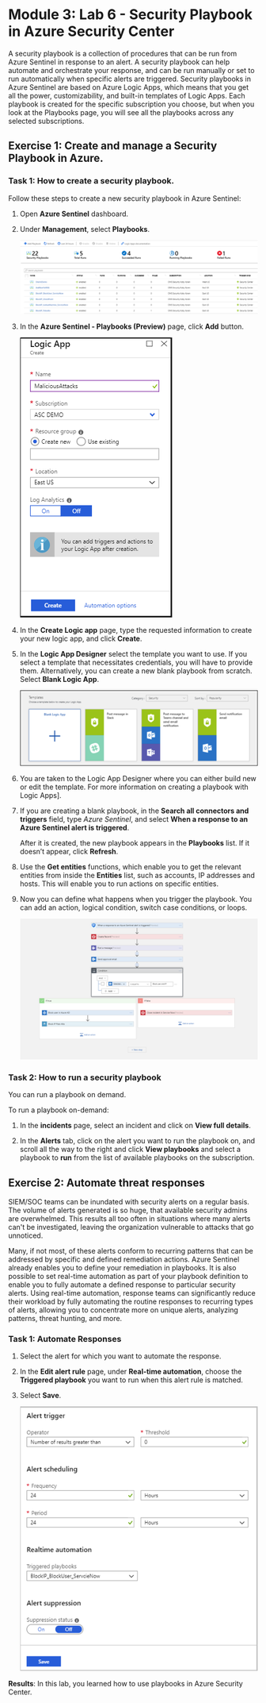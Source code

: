 # Module 3: Lab 6 - Security Playbook in Azure Security Center


A security playbook is a collection of procedures that can be run from Azure Sentinel in response to an alert. A security playbook can help automate and orchestrate your response, and can be run manually or set to run automatically when specific alerts are triggered. Security playbooks in Azure Sentinel are based on Azure Logic Apps, which means that you get all the power, customizability, and built-in templates of Logic Apps. Each playbook is created for the specific subscription you choose, but when you look at the Playbooks page, you will see all the playbooks across any selected subscriptions.

## Exercise 1: Create and manage a Security Playbook in Azure.

### Task 1: How to create a security playbook.


Follow these steps to create a new security playbook in Azure Sentinel:


1.  Open **Azure Sentinel** dashboard.

2. Under **Management**, select **Playbooks**.

   ![Logic App](../media/Module-3//playbookimg.png)

3. In the **Azure Sentinel - Playbooks (Preview)** page, click **Add** button.

   ![Create logic app](../media/Module-3/create-playbook.png) 

4. In the **Create Logic app** page, type the requested information to create your new logic app, and click **Create**. 

5. In the **Logic App Designer** select the template you want to use. If you select a template that necessitates credentials, you will have to provide them. Alternatively, you can create a new blank playbook from scratch. Select **Blank Logic App**. 

   ![Logical app designer](../media/Module-3/playbook-template.png)

6. You are taken to the Logic App Designer where you can either build new or edit the template. For more information on creating a playbook with Logic Apps].

7. If you are creating a blank playbook, in the **Search all connectors and triggers** field, type *Azure Sentinel*, and select **When a response to an Azure Sentinel alert is triggered**. 
   
   After it is created, the new playbook appears in the **Playbooks** list. If it doesn’t appear, click **Refresh**.

8.  Use the **Get entities** functions, which enable you to get the relevant entities from inside the **Entities** list, such as accounts, IP addresses and hosts. This will enable you to run actions on specific entities.

9.  Now you can define what happens when you trigger the playbook. You can add an action, logical condition, switch case conditions, or loops.

    ![Logical app designer](../media/Module-3/logic-app.png)

### Task 2: How to run a security playbook

You can run a playbook on demand.

To run a playbook on-demand:

1. In the **incidents** page, select an incident and click on **View full details**.

2. In the **Alerts** tab, click on the alert you want to run the playbook on, and scroll all the way to the right and click **View playbooks** and select a playbook to **run** from the list of available playbooks on the subscription. 



## Exercise 2:  Automate threat responses

SIEM/SOC teams can be inundated with security alerts on a regular basis. The volume of alerts generated is so huge, that available security admins are overwhelmed. This results all too often in situations where many alerts can't be investigated, leaving the organization vulnerable to attacks that go unnoticed. 

Many, if not most, of these alerts conform to recurring patterns that can be addressed by specific and defined remediation actions. Azure Sentinel already enables you to define your remediation in playbooks. It is also possible to set real-time automation as part of your playbook definition to enable you to fully automate a defined response to particular security alerts. Using real-time automation, response teams can significantly reduce their workload by fully automating the routine responses to recurring types of alerts, allowing you to concentrate more on unique alerts, analyzing patterns, threat hunting, and more.

### Task 1: Automate Responses

1. Select the alert for which you want to automate the response.
1. In the **Edit alert rule** page, under **Real-time automation**, choose the **Triggered playbook** you want to run when this alert rule is matched.
1. Select **Save**.

   ![real-time automation](../media/Module-3/rt-configuration.png)




**Results**: In this lab, you learned how to use playbooks in Azure Security Center.

